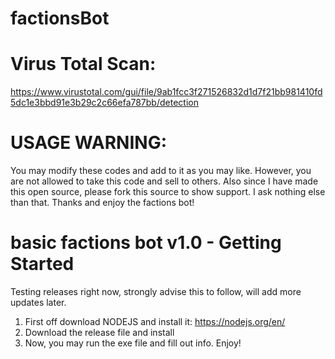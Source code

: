 # factionsBot

# Virus Total Scan:

https://www.virustotal.com/gui/file/9ab1fcc3f271526832d1d7f21bb981410fd5dc1e3bbd91e3b29c2c66efa787bb/detection

# USAGE WARNING:

You may modify these codes and add to it as you may like.
However, you are not allowed to take this code and sell to others.
Also since I have made this open source, please fork this source
to show support. I ask nothing else than that. Thanks and enjoy the factions bot!

# basic factions bot v1.0 - Getting Started
Testing releases right now, strongly advise this to follow, will add more updates later.
1. First off download NODEJS and install it: https://nodejs.org/en/
2. Download the release file and install
3. Now, you may run the exe file and fill out info. Enjoy!
